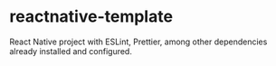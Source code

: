 # reactnative-template
React Native project with ESLint, Prettier, among other dependencies already installed and configured.
